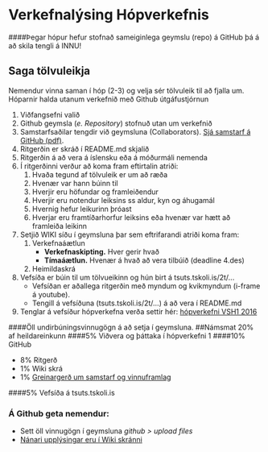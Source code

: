 # Verkefnalýsing Hópverkefnis 
####Þegar hópur hefur stofnað sameiginlega geymslu (repo) á GitHub þá á að skila tengli á INNU!
## Saga tölvuleikja
Nemendur vinna saman í hóp (2-3) og velja sér tölvuleik til að fjalla um.  
Hóparnir halda utanum verkefnið með Github útgáfustjórnun
	
<ol>
	<li>Viðfangsefni valið
	<li>Github geymsla (<i>e. Repository</i>) stofnuð utan um verkefnið</li>
	<li>Samstarfsaðilar tengdir við geymsluna (Collaborators). <a href="https://github.com/VSH24/VSH1-hopverkefni/tree/master/lei%C3%B0beiningar"> Sjá samstarf á GitHub (pdf)</a>.</li>
	<li>Ritgerðin er skráð í README.md skjalið</li>
	<li>Ritgerðin á að vera á íslensku eða á móðurmáli nemenda</li>
	<li>Í ritgerðinni verður að koma fram eftirtalin atriði:
		<ol>
			<li>Hvaða tegund af tölvuleik er um að ræða</li>
			<li>Hvenær var hann búinn til </li>
			<li>Hverjir eru höfundar og framleiðendur</li>
			<li>Hverjir eru notendur leiksins ss aldur, kyn og áhugamál</li>	
			<li>Hvernig hefur leikurinn þróast</li>
			<li>Hverjar eru framtíðarhorfur leiksins eða hvenær var hætt að framleiða leikinn</li>
		</ol>
	</li>
	<li>Setjið WIKI síðu í geymsluna þar sem eftrifarandi atriði koma fram:
		<ol>	
			<li>Verkefnaáætlun
				<ul>
					<li><b>Verkefnaskipting.</b> Hver gerir hvað</li>
				</ul>
				<ul>
					<li><b>Tímaáætlun.</b> Hvenær á hvað að vera tilbúið (deadline 4.des)</li>
				</ul>
			</li>
			<li>Heimildaskrá</li>
		</ol>
	</li>
	<li>Vefsíða er búin til um tölvueikinn og hún birt á tsuts.tskoli.is/2t/...
		<ul>
			<li>Vefsíðan er aðallega ritgerðin með myndum og kvikmyndum (i-frame á youtube).
			<li>Tengill á vefsíðuna (tsuts.tskoli.is/2t/...) á að vera í README.md</li>
		</ul> 
	</li>
	<li>Tenglar á vefsíður hópverkefna verða settir hér: <a href="https://github.com/VSH24/VSH1-hopverkefni/wiki/">hópverkefni VSH1 2016</a></li>
</ol>
####Öll undirbúningsvinnugögn á að setja í geymsluna. 
##Námsmat 20% af heildareinkunn
####5%  Viðvera og þáttaka í hópverkefni 1
####10% GitHub 
<ul><li> 8% Ritgerð
</li><li>1% Wiki skrá
</li><li>1% <a href="https://github.com/VSH24/VSH1-hopverkefni/wiki/Greinarger%C3%B0"> Greinargerð um samstarf og vinnuframlag </a></li>
</ul>
####5% Vefsíða á tsuts.tskoli.is  

### Á Github geta nemendur:
*	Sett öll vinnugögn í geymsluna <i> github > upload files</i>
*	<a href="https://github.com/VSH24/VSH1-hopverkefni/wiki/Allt-um-Git-og-Github">Nánari upplýsingar eru í Wiki skránni</a></li>
 </ol>
